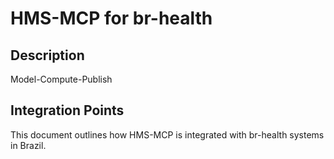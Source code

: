 # HMS-MCP for br-health

## Description

Model-Compute-Publish

## Integration Points

This document outlines how HMS-MCP is integrated with br-health systems in Brazil.
